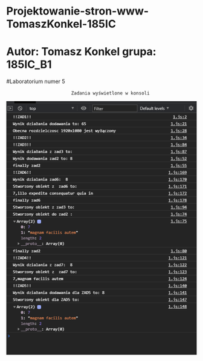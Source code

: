 # Projektowanie-stron-www-TomaszKonkel-185IC
# Autor: Tomasz Konkel grupa: 185IC_B1

#Laboratorium numer 5

							Zadania wyświetlone w konsoli 

![alt text](https://github.com/TomaszKonkel/Projektowanie-stron-www-TomaszKonkel-185IC/blob/main/Lab5/Lab5/vendor/bootstrap/css/zdjecie.PNG)						
